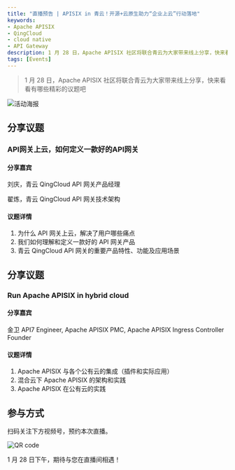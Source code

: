 ```yaml
---
title: "直播预告 | APISIX in 青云！开源+云原生助力“企业上云”行动落地"
keywords:
- Apache APISIX
- QingCloud
- cloud native
- API Gateway
description: 1 月 28 日，Apache APISIX 社区将联合青云为大家带来线上分享，快来看看有哪些精彩的议题吧
tags: [Events]
---
```


> 1 月 28 日，Apache APISIX 社区将联合青云为大家带来线上分享，快来看看有哪些精彩的议题吧

<!--truncate-->

![活动海报](https://static.apiseven.com/202108/1642747565874-a3e854c3-81ea-460b-aec6-1a23b28912f7.png)

## 分享议题

### API网关上云，如何定义一款好的API网关

#### 分享嘉宾

刘庆，青云 QingCloud API 网关产品经理

翟炼，青云 QingCloud API 网关技术架构

#### 议题详情

1. 为什么 API 网关上云，解决了用户哪些痛点
2. 我们如何理解和定义一款好的 API 网关产品
3. 青云 QingCloud API 网关的重要产品特性、功能及应用场景

## 分享议题

### Run Apache APISIX in hybrid cloud

#### 分享嘉宾

金卫 API7 Engineer, Apache APISIX PMC, Apache APISIX Ingress Controller Founder

#### 议题详情

1. Apache APISIX 与各个公有云的集成（插件和实际应用）
2. 混合云下 Apache APISIX 的架构和实践
3. Apache APISIX 在公有云的实践

## 参与方式

扫码关注下方视频号，预约本次直播。

![QR code](https://static.apiseven.com/202108/1642745385238-f661f79d-d429-41d0-95b9-ad85d8d08ce0.png)

1 月 28 日下午，期待与您在直播间相遇！
